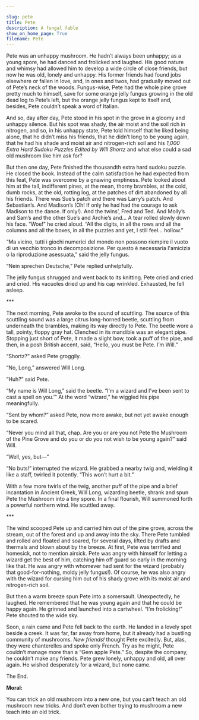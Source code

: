 ```yaml
---

slug: pete
title: Pete
description: A fungal fable
show_on_home_page: True
filename: Pete
---
```


Pete was an unhappy mushroom. He hadn’t always been unhappy; as a young spore, he had danced and frolicked and laughed. His good nature and whimsy had allowed him to develop a wide circle of close friends, but now he was old, lonely and unhappy. His former friends had found jobs elsewhere or fallen in love, and, in ones and twos, had gradually moved out of Pete’s neck of the woods. Fungus-wise, Pete had the whole pine grove pretty much to himself, save for some orange jelly fungus growing in the old dead log to Pete’s left, but the orange jelly fungus kept to itself and, besides, Pete couldn’t speak a word of Italian.

And so, day after day, Pete stood in his spot in the grove in a gloomy and unhappy silence. But his spot was shady, the air moist and the soil rich in nitrogen, and so, in his unhappy state, Pete told himself that he liked being alone, that he didn’t miss his friends, that he didn’t long to be young again, that he had his shade and moist air and nitrogen-rich soil and his *1,000 Extra Hard Sudoku Puzzles Edited by Will Shortz* and what else could a sad old mushroom like him ask for?

But then one day, Pete finished the thousandth extra hard sudoku puzzle. He closed the book. Instead of the calm satisfaction he had expected from this feat, Pete was overcome by a gnawing emptiness. Pete looked about him at the tall, indifferent pines, at the mean, thorny brambles, at the cold, dumb rocks, at the old, rotting log, at the patches of dirt abandoned by all his friends. There was Sue’s patch and there was Larry’s patch. And Sebastian’s. And Madison’s (Oh! If only he had had the courage to ask Madison to the dance. If only!). And the twins’, Fred and Ted. And Molly’s and Sam’s and the other Sue’s and Archie’s and… A tear rolled slowly down his face. “Woe!” he cried aloud. “All the digits, in all the rows and all the columns and all the boxes, in all the puzzles and yet, I still feel… hollow.”

“Ma vicino, tutti i giochi numerici del mondo non possono riempire il vuoto di un vecchio tronco in decomposizione. Per questo è necessaria l'amicizia o la riproduzione asessuata,” said the jelly fungus.

“Nein sprechen Deutsche,” Pete replied unhelpfully.

The jelly fungus shrugged and went back to its knitting. Pete cried and cried and cried. His vacuoles dried up and his cap wrinkled. Exhausted, he fell asleep.

\*\*\*

 The next morning, Pete awoke to the sound of scuttling. The source of this scuttling sound was a large citrus long-horned beetle, scuttling from underneath the brambles, making its way directly to Pete. The beetle wore a tall, pointy, floppy gray hat. Clenched in its mandible was an elegant pipe. Stopping just short of Pete, it made a slight bow, took a puff of the pipe, and then, in a posh British accent, said, “Hello, you must be Pete. I’m Will.”

“Shortz?” asked Pete groggily.

“No, Long,” answered Will Long.

“Huh?” said Pete.

“My name is Will Long,” said the beetle. “I’m a wizard and I’ve been sent to cast a spell on you.’” At the word “wizard,” he wiggled his pipe meaningfully.

“Sent by whom?” asked Pete, now more awake, but not yet awake enough to be scared.

“Never you mind all that, chap. Are you or are you not Pete the Mushroom of the Pine Grove and do you or do you not wish to be young again?” said Will.

“Well, yes, but—”

“No buts!” interrupted the wizard. He grabbed a nearby twig and, wielding it like a staff, twirled it potently. “This won’t hurt a bit.”

With a few more twirls of the twig, another puff of the pipe and a brief incantation in Ancient Greek, Will Long, wizarding beetle, shrank and spun Pete the Mushroom into a tiny spore. In a final flourish, Will summoned forth a powerful northern wind. He scuttled away.

\*\*\*

The wind scooped Pete up and carried him out of the pine grove, across the stream, out of the forest and up and away into the sky. There Pete tumbled and rolled and floated and soared, for several days, lifted by drafts and thermals and blown about by the breeze. At first, Pete was terrified and homesick, not to mention airsick. Pete was angry with himself for letting a wizard get the best of him, catching him off guard so early in the morning like that. He was angry with whomever had sent for the wizard (probably that good-for-nothing, moldy jelly fungus!). Of course, he was also angry with the wizard for cursing him out of his shady grove with its moist air and nitrogen-rich soil.

But then a warm breeze spun Pete into a somersault. Unexpectedly, he laughed. He remembered that he was young again and that he could be happy again. He grinned and launched into a cartwheel. “I’m frolicking!” Pete shouted to the wide sky.

Soon, a rain came and Pete fell back to the earth. He landed in a lovely spot beside a creek. It was far, far away from home, but it already had a bustling community of mushrooms. *New friends!* thought Pete excitedly. But, alas, they were chanterelles and spoke only French. Try as he might, Pete couldn’t manage more than a “Gem apple Pete.” So, despite the company, he couldn’t make any friends. Pete grew lonely, unhappy and old, all over again. He wished desperately for a wizard, but none came.

The End.

**************Moral:**************

You can trick an old mushroom into a new one, but you can’t teach an old mushroom new tricks. And don’t even bother trying to mushroom a new teach into an old trick.
